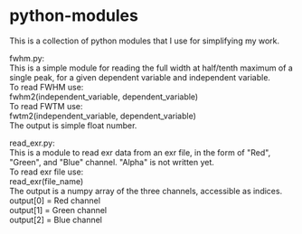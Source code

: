 # python-modules
This is a collection of python modules that I use for simplifying my work.

fwhm.py:<br/>
This is a simple module for reading the full width at half/tenth maximum of a single peak, for a given dependent variable and independent variable.<br/>
To read FWHM use:<br/>
fwhm2(independent_variable, dependent_variable)<br/>
To read FWTM use:<br/>
fwtm2(independent_variable, dependent_variable)<br/>
The output is simple float number.<br/>

read_exr.py:<br/>
This is a module to read exr data from an exr file, in the form of "Red", "Green", and "Blue" channel. "Alpha" is not written yet.<br/>
To read exr file use:<br/>
read_exr(file_name)<br/>
The output is a numpy array of the three channels, accessible as indices.<br/>
output[0] = Red channel<br/>
output[1] = Green channel<br/>
output[2] = Blue channel
